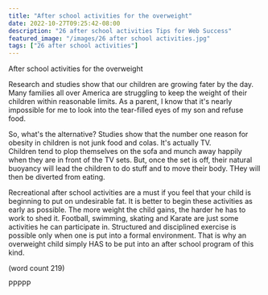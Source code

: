 ```yaml
---
title: "After school activities for the overweight"
date: 2022-10-27T09:25:42-08:00
description: "26 after school activities Tips for Web Success"
featured_image: "/images/26 after school activities.jpg"
tags: ["26 after school activities"]
---
```


After school activities for the overweight

Research and studies show that our children are growing fater by the
day. Many families all over America are struggling to keep the weight of 
their children within reasonable limits. As a parent, I know that it's 
nearly impossible for me to look into the tear-filled eyes of my son and 
refuse food. 

So, what's the alternative? Studies show that the number one reason for 
obesity in children is not junk food and colas. It's actually TV.  
Children tend to plop themselves on the sofa and munch away happily when 
they are in front of the TV sets. But, once the set is off, their natural 
buoyancy will lead the children to do stuff and to move their body. THey will then be diverted from eating.

Recreational after school activities are a must if you feel that your 
child is beginning to put on undesirable fat. It is better to begin these 
activities as early as possible. The more weight the child gains, the 
harder he has to work to shed it. Football, swimming, skating and Karate 
are just some activities he can participate in. Structured and disciplined 
exercise is possible only when one is put into a formal environment. That 
is why an overweight child simply HAS to be put into an after school 
program of this kind. 

(word count 219)

PPPPP
